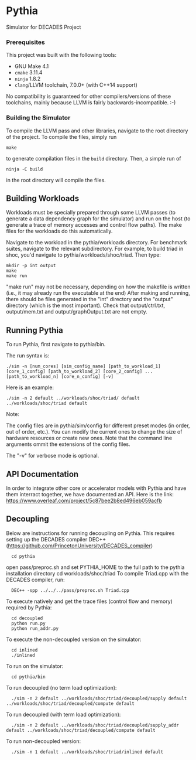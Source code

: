 # Pythia

Simulator for DECADES Project

### Prerequisites

This project was built with the following tools:

 + GNU Make 4.1
 + `cmake` 3.11.4
 + `ninja` 1.8.2
 + `clang`/LLVM toolchain, 7.0.0+ (with C++14 support)

No compatibility is guaranteed for other compilers/versions of these toolchains, mainly because LLVM is fairly backwards-incompatible. :-)

### Building the Simulator

To compile the LLVM pass and other libraries, navigate to the root directory of the project. To compile the files, simply run

    make

to generate compilation files in the `build` directory. Then, a simple run of

    ninja -C build

in the root directory will compile the files. <location TBD>

## Building Workloads
Workloads must be specially prepared through some LLVM passes (to generate a data dependency graph for the simulator) and run on the host (to generate a trace of memory accesses and control flow paths). The make files for the workloads do this automatically. 

Navigate to the workload in the pythia/workloads directory. For benchmark suites, navigate to the relevant subdirectory. For example, to build triad in shoc, you'd navigate to pythia/workloads/shoc/triad. Then type:
  
    mkdir -p int output
    make
    make run 
    
"make run" may not be necessary, depending on how the makefile is written (i.e., it may already run the executable at the end)
After making and running, there should be files generated in the "int" directory and the "output" directory (which is the most important). Check that output/ctrl.txt, output/mem.txt and output/graphOutput.txt are not empty. 

## Running Pythia

To run Pythia, first navigate to pythia/bin.

The run syntax is:

    ./sim -n [num_cores] [sim_config_name] [path_to_workload_1] [core_1_config] [path_to_workload_2] [core_2_config] ... [path_to_workload_n] [core_n_config] [-v]

Here is an example:

    ./sim -n 2 default ../workloads/shoc/triad/ default ../workloads/shoc/triad default

Note:

The config files are in pythia/sim/config for different preset modes (in order, out of order, etc.). You can modify the current ones to change the size of hardware resources or create new ones. Note that the command line arguments ommit the extensions of the config files. 

The "-v" for verbose mode is optional. 

## API Documentation

In order to integrate other core or accelerator models with Pythia and have them interract together, we have documented an API. Here is the link:
https://www.overleaf.com/project/5c87bee2b8ed496eb059acfb

## Decoupling 
Below are instructions for running decoupling on Pythia. This requires setting up the DECADES compiler DEC++ (https://github.com/PrincetonUniversity/DECADES_compiler) 

      cd pythia
open pass/preproc.sh and set PYTHIA_HOME to the full path to the pythia installation directory
cd workloads/shoc/triad
To compile Triad.cpp with the DECADES compiler, run:

      DEC++ -spp ../../../pass/preproc.sh Triad.cpp
To execute natively and get the trace files (control flow and memory) required by Pythia:

      cd decoupled
      python run.py
      python run_addr.py
To execute the non-decoupled version on the simulator:

      cd inlined
      ./inlined
To run on the simulator:

      cd pythia/bin
To run decoupled (no term load optimization):

      ./sim -n 2 default ../workloads/shoc/triad/decoupled/supply default ../workloads/shoc/triad/decoupled/compute default

To run decoupled (with term load optimization):

      ./sim -n 2 default ../workloads/shoc/triad/decoupled/supply_addr default ../workloads/shoc/triad/decoupled/compute default

To run non-decoupled version:

      ./sim -n 1 default ../workloads/shoc/triad/inlined default